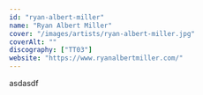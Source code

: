 ```yaml
---
id: "ryan-albert-miller"
name: "Ryan Albert Miller"
cover: "/images/artists/ryan-albert-miller.jpg"
coverAlt: ""
discography: ["TT03"]
website: "https://www.ryanalbertmiller.com/"
---
```


asdasdf
